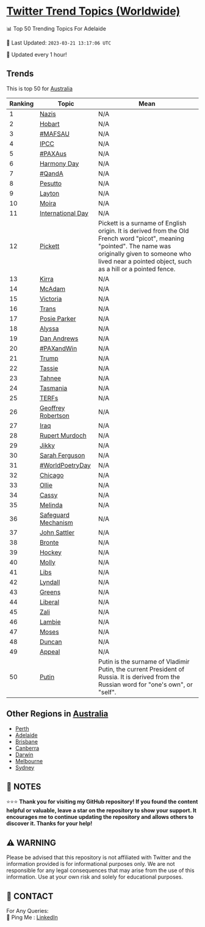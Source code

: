 [Twitter Trend Topics (Worldwide)](https://github.com/ErcinDedeoglu/Twitter-Trend-Topics)
==========


📊 Top 50 Trending Topics For Adelaide

📆 Last Updated: `2023-03-21 13:17:06 UTC`

🔧 Updated every 1 hour!


## Trends

This is top 50 for [Australia](</Australia>)

| Ranking | Topic | Mean |
| ------- | ------------ | ------------ |
| 1 | [Nazis](http://twitter.com/search?q=Nazis) | N/A |
| 2 | [Hobart](http://twitter.com/search?q=Hobart) | N/A |
| 3 | [#MAFSAU](http://twitter.com/search?q=%23MAFSAU) | N/A |
| 4 | [IPCC](http://twitter.com/search?q=IPCC) | N/A |
| 5 | [#PAXAus](http://twitter.com/search?q=%23PAXAus) | N/A |
| 6 | [Harmony Day](http://twitter.com/search?q=Harmony+Day) | N/A |
| 7 | [#QandA](http://twitter.com/search?q=%23QandA) | N/A |
| 8 | [Pesutto](http://twitter.com/search?q=Pesutto) | N/A |
| 9 | [Layton](http://twitter.com/search?q=Layton) | N/A |
| 10 | [Moira](http://twitter.com/search?q=Moira) | N/A |
| 11 | [International Day](http://twitter.com/search?q=International+Day) | N/A |
| 12 | [Pickett](http://twitter.com/search?q=Pickett) | Pickett is a surname of English origin. It is derived from the Old French word "picot", meaning "pointed". The name was originally given to someone who lived near a pointed object, such as a hill or a pointed fence. |
| 13 | [Kirra](http://twitter.com/search?q=Kirra) | N/A |
| 14 | [McAdam](http://twitter.com/search?q=McAdam) | N/A |
| 15 | [Victoria](http://twitter.com/search?q=Victoria) | N/A |
| 16 | [Trans](http://twitter.com/search?q=Trans) | N/A |
| 17 | [Posie Parker](http://twitter.com/search?q=Posie+Parker) | N/A |
| 18 | [Alyssa](http://twitter.com/search?q=Alyssa) | N/A |
| 19 | [Dan Andrews](http://twitter.com/search?q=Dan+Andrews) | N/A |
| 20 | [#PAXandWin](http://twitter.com/search?q=%23PAXandWin) | N/A |
| 21 | [Trump](http://twitter.com/search?q=Trump) | N/A |
| 22 | [Tassie](http://twitter.com/search?q=Tassie) | N/A |
| 23 | [Tahnee](http://twitter.com/search?q=Tahnee) | N/A |
| 24 | [Tasmania](http://twitter.com/search?q=Tasmania) | N/A |
| 25 | [TERFs](http://twitter.com/search?q=TERFs) | N/A |
| 26 | [Geoffrey Robertson](http://twitter.com/search?q=Geoffrey+Robertson) | N/A |
| 27 | [Iraq](http://twitter.com/search?q=Iraq) | N/A |
| 28 | [Rupert Murdoch](http://twitter.com/search?q=Rupert+Murdoch) | N/A |
| 29 | [Jikky](http://twitter.com/search?q=Jikky) | N/A |
| 30 | [Sarah Ferguson](http://twitter.com/search?q=Sarah+Ferguson) | N/A |
| 31 | [#WorldPoetryDay](http://twitter.com/search?q=%23WorldPoetryDay) | N/A |
| 32 | [Chicago](http://twitter.com/search?q=Chicago) | N/A |
| 33 | [Ollie](http://twitter.com/search?q=Ollie) | N/A |
| 34 | [Cassy](http://twitter.com/search?q=Cassy) | N/A |
| 35 | [Melinda](http://twitter.com/search?q=Melinda) | N/A |
| 36 | [Safeguard Mechanism](http://twitter.com/search?q=Safeguard+Mechanism) | N/A |
| 37 | [John Sattler](http://twitter.com/search?q=John+Sattler) | N/A |
| 38 | [Bronte](http://twitter.com/search?q=Bronte) | N/A |
| 39 | [Hockey](http://twitter.com/search?q=Hockey) | N/A |
| 40 | [Molly](http://twitter.com/search?q=Molly) | N/A |
| 41 | [Libs](http://twitter.com/search?q=Libs) | N/A |
| 42 | [Lyndall](http://twitter.com/search?q=Lyndall) | N/A |
| 43 | [Greens](http://twitter.com/search?q=Greens) | N/A |
| 44 | [Liberal](http://twitter.com/search?q=Liberal) | N/A |
| 45 | [Zali](http://twitter.com/search?q=Zali) | N/A |
| 46 | [Lambie](http://twitter.com/search?q=Lambie) | N/A |
| 47 | [Moses](http://twitter.com/search?q=Moses) | N/A |
| 48 | [Duncan](http://twitter.com/search?q=Duncan) | N/A |
| 49 | [Appeal](http://twitter.com/search?q=Appeal) | N/A |
| 50 | [Putin](http://twitter.com/search?q=Putin) | Putin is the surname of Vladimir Putin, the current President of Russia. It is derived from the Russian word for "one's own", or "self". |



## Other Regions in [Australia](</Australia>)

* [Perth](</Australia/Perth.md>)
* [Adelaide](</Australia/Adelaide.md>)
* [Brisbane](</Australia/Brisbane.md>)
* [Canberra](</Australia/Canberra.md>)
* [Darwin](</Australia/Darwin.md>)
* [Melbourne](</Australia/Melbourne.md>)
* [Sydney](</Australia/Sydney.md>)



## 📝 NOTES

⭐⭐⭐ **Thank you for visiting my GitHub repository! If you found the content helpful or valuable, leave a star on the repository to show your support. It encourages me to continue updating the repository and allows others to discover it. Thanks for your help!**


## ⚠️ WARNING

Please be advised that this repository is not affiliated with Twitter and the information provided is for informational purposes only. We are not responsible for any legal consequences that may arise from the use of this information. Use at your own risk and solely for educational purposes.


## 📨 CONTACT

 For Any Queries:  
            🏓 Ping Me : [LinkedIn](https://www.linkedin.com/in/ercindedeoglu/)
